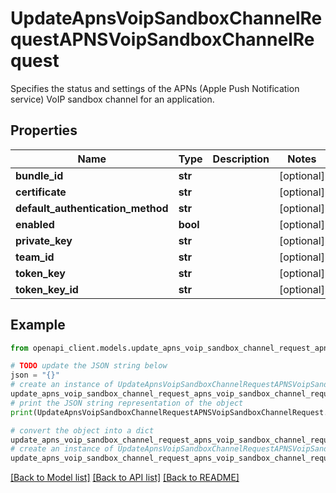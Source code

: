 # UpdateApnsVoipSandboxChannelRequestAPNSVoipSandboxChannelRequest

Specifies the status and settings of the APNs (Apple Push Notification service) VoIP sandbox channel for an application.

## Properties

Name | Type | Description | Notes
------------ | ------------- | ------------- | -------------
**bundle_id** | **str** |  | [optional] 
**certificate** | **str** |  | [optional] 
**default_authentication_method** | **str** |  | [optional] 
**enabled** | **bool** |  | [optional] 
**private_key** | **str** |  | [optional] 
**team_id** | **str** |  | [optional] 
**token_key** | **str** |  | [optional] 
**token_key_id** | **str** |  | [optional] 

## Example

```python
from openapi_client.models.update_apns_voip_sandbox_channel_request_apns_voip_sandbox_channel_request import UpdateApnsVoipSandboxChannelRequestAPNSVoipSandboxChannelRequest

# TODO update the JSON string below
json = "{}"
# create an instance of UpdateApnsVoipSandboxChannelRequestAPNSVoipSandboxChannelRequest from a JSON string
update_apns_voip_sandbox_channel_request_apns_voip_sandbox_channel_request_instance = UpdateApnsVoipSandboxChannelRequestAPNSVoipSandboxChannelRequest.from_json(json)
# print the JSON string representation of the object
print(UpdateApnsVoipSandboxChannelRequestAPNSVoipSandboxChannelRequest.to_json())

# convert the object into a dict
update_apns_voip_sandbox_channel_request_apns_voip_sandbox_channel_request_dict = update_apns_voip_sandbox_channel_request_apns_voip_sandbox_channel_request_instance.to_dict()
# create an instance of UpdateApnsVoipSandboxChannelRequestAPNSVoipSandboxChannelRequest from a dict
update_apns_voip_sandbox_channel_request_apns_voip_sandbox_channel_request_from_dict = UpdateApnsVoipSandboxChannelRequestAPNSVoipSandboxChannelRequest.from_dict(update_apns_voip_sandbox_channel_request_apns_voip_sandbox_channel_request_dict)
```
[[Back to Model list]](../README.md#documentation-for-models) [[Back to API list]](../README.md#documentation-for-api-endpoints) [[Back to README]](../README.md)


